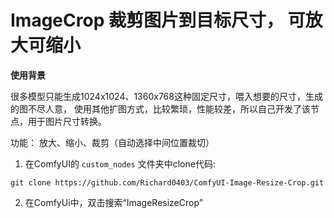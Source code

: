 # ImageCrop 裁剪图片到目标尺寸， 可放大可缩小

**使用背景**

很多模型只能生成1024x1024、1360x768这种固定尺寸，喂入想要的尺寸，生成的图不尽人意， 
使用其他扩图方式，比较繁琐，性能较差，所以自己开发了该节点，用于图片尺寸转换。

功能： 放大、缩小、裁剪（自动选择中间位置裁切）


1. 在ComfyUI的 `custom_nodes` 文件夹中clone代码:

```
git clone https://github.com/Richard0403/ComfyUI-Image-Resize-Crop.git
```

2. 在ComfyUi中，双击搜索“ImageResizeCrop”